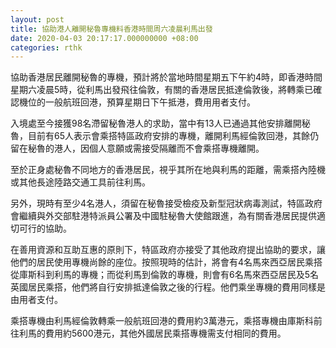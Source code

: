 ```yaml
---
layout: post
title: 協助港人離開秘魯專機料香港時間周六凌晨利馬出發
date: 2020-04-03 20:17:17.000000000 +08:00
categories: rthk
---
```


協助香港居民離開秘魯的專機，預計將於當地時間星期五下午約4時，即香港時間星期六凌晨5時，從利馬出發飛往倫敦，有關的香港居民抵達倫敦後，將轉乘已確認機位的一般航班回港，預算星期日下午抵港，費用用者支付。

入境處至今接獲98名滯留秘魯港人的求助，當中有13人已通過其他安排離開秘魯，目前有65人表示會乘搭特區政府安排的專機，離開利馬經倫敦回港，其餘仍留在秘魯的港人，因個人意願或需接受隔離而不會乘搭專機離開。

至於正身處秘魯不同地方的香港居民，視乎其所在地與利馬的距離，需乘搭內陸機或其他長途陸路交通工具前往利馬。

另外，現時有至少4名港人，須留在秘魯接受檢疫及新型冠狀病毒測試，特區政府會繼續與外交部駐港特派員公署及中國駐秘魯大使館跟進，為有關香港居民提供適切可行的協助。

在善用資源和互助互惠的原則下，特區政府亦接受了其他政府提出協助的要求，讓他們的居民使用專機尚餘的座位。按照現時的估計，將會有4名馬來西亞居民乘搭從庫斯科到利馬的專機；而從利馬到倫敦的專機，則會有6名馬來西亞居民及5名英國居民乘搭，他們將自行安排抵達倫敦之後的行程。他們乘坐專機的費用同樣是由用者支付。
 
乘搭專機由利馬經倫敦轉乘一般航班回港的費用約3萬港元，乘搭專機由庫斯科前往利馬的費用約5600港元，其他外國居民乘搭專機需支付相同的費用。

